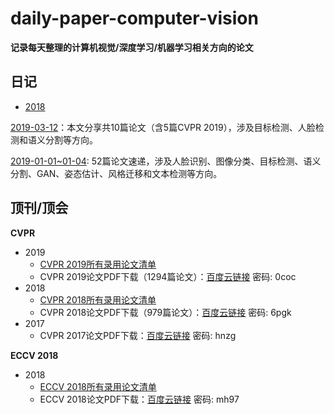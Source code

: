 # daily-paper-computer-vision
**记录每天整理的计算机视觉/深度学习/机器学习相关方向的论文**

## 日记

- [2018](2018-Paper.md)

[2019-03-12](2019/03/12.md)：本文分享共10篇论文（含5篇CVPR 2019），涉及目标检测、人脸检测和语义分割等方向。

[2019-01-01~01-04](2019/01/01-04.md): 52篇论文速递，涉及人脸识别、图像分类、目标检测、语义分割、GAN、姿态估计、风格迁移和文本检测等方向。

## 顶刊/顶会

**CVPR**

- 2019
  - [CVPR 2019所有录用论文清单](<http://openaccess.thecvf.com/CVPR2019.py>) 
  - CVPR 2019论文PDF下载（1294篇论文）：[百度云链接](链接：https://pan.baidu.com/s/14E3yTfYHnqaqGxpxw1Fgpg) 密码: 0coc
- 2018
  - [CVPR 2018所有录用论文清单](2018/cvpr2018-paper-list.csv) 
  - CVPR 2018论文PDF下载（979篇论文）：[百度云链接](https://pan.baidu.com/s/1lYEM_kkw1PWTkQzUvjG2pw)   密码: 6pgk 
- 2017
  - CVPR 2017论文PDF下载：[百度云链接](https://pan.baidu.com/s/1RP1wQBFxs8BT0KBLiukxBw)   密码: hnzg

**ECCV 2018**

- 2018
  - [ECCV 2018所有录用论文清单](http://openaccess.thecvf.com/ECCV2018.py) 
  - ECCV 2018论文PDF下载：[百度云链接](https://pan.baidu.com/s/1Mg0Kw9bepUK6_vqqVSOjNQ)   密码: mh97
